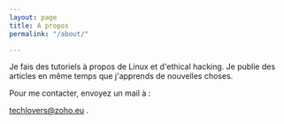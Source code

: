 ```yaml
---
layout: page
title: A propos
permalink: "/about/"

---
```

Je fais des tutoriels à propos de Linux et d'ethical hacking. Je publie des articles en même temps que j'apprends de nouvelles choses.

Pour me contacter, envoyez un mail à :

techlovers@zoho.eu .